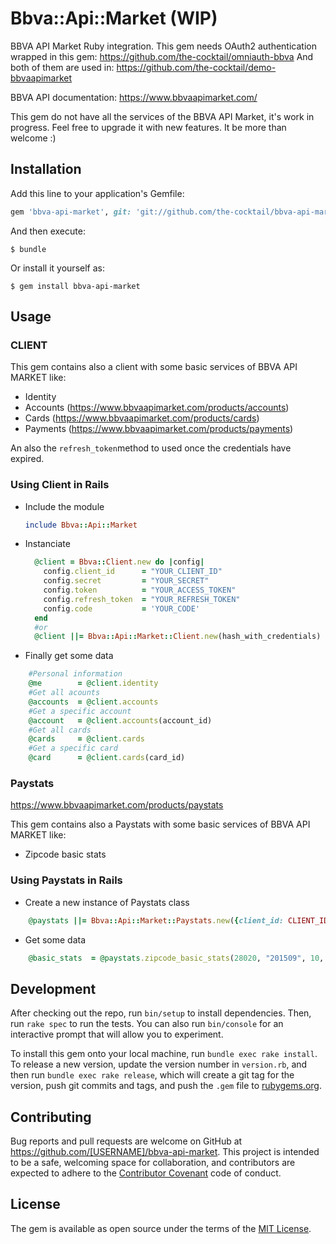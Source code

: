 # Bbva::Api::Market (WIP)

BBVA API Market Ruby integration. This gem needs OAuth2 authentication wrapped in this gem: https://github.com/the-cocktail/omniauth-bbva
And both of them are used in: https://github.com/the-cocktail/demo-bbvaapimarket

BBVA API documentation: https://www.bbvaapimarket.com/

This gem do not have all the services of the BBVA API Market, it's work in progress. Feel free to upgrade it with new features. It be more than welcome :)

## Installation

Add this line to your application's Gemfile:

```ruby
gem 'bbva-api-market', git: 'git://github.com/the-cocktail/bbva-api-market'
```

And then execute:

    $ bundle

Or install it yourself as:

    $ gem install bbva-api-market

## Usage

### CLIENT

This gem contains also a client with some basic services of BBVA API MARKET like:
- Identity
- Accounts (https://www.bbvaapimarket.com/products/accounts)
- Cards (https://www.bbvaapimarket.com/products/cards)
- Payments (https://www.bbvaapimarket.com/products/payments)

An also the ```refresh_token```method to used once the credentials have expired.

### Using Client in Rails

- Include the module
    ```ruby
    include Bbva::Api::Market
    ```
    
- Instanciate
    ```ruby
      @client = Bbva::Client.new do |config|
        config.client_id      = "YOUR_CLIENT_ID"
        config.secret         = "YOUR_SECRET"
        config.token          = "YOUR_ACCESS_TOKEN"
        config.refresh_token  = "YOUR_REFRESH_TOKEN"
        config.code           = 'YOUR_CODE'
      end
      #or
      @client ||= Bbva::Api::Market::Client.new(hash_with_credentials)
    ```
    
- Finally get some data
```ruby
    #Personal information
    @me        = @client.identity
    #Get all acounts
    @accounts  = @client.accounts
    #Get a specific account
    @account   = @client.accounts(account_id)
    #Get all cards
    @cards     = @client.cards
    #Get a specific card
    @card      = @client.cards(card_id)
```

### Paystats
https://www.bbvaapimarket.com/products/paystats

This gem contains also a Paystats with some basic services of BBVA API MARKET like:
- Zipcode basic stats

### Using Paystats in Rails

- Create a new instance of Paystats class
```ruby
    @paystats ||= Bbva::Api::Market::Paystats.new({client_id: CLIENT_ID , secret: CLIENT_SECRET})
```

- Get some data
```ruby
    @basic_stats  = @paystats.zipcode_basic_stats(28020, "201509", 10, "es_home", "month", "201512", "201509")
```

## Development

After checking out the repo, run `bin/setup` to install dependencies. Then, run `rake spec` to run the tests. You can also run `bin/console` for an interactive prompt that will allow you to experiment.

To install this gem onto your local machine, run `bundle exec rake install`. To release a new version, update the version number in `version.rb`, and then run `bundle exec rake release`, which will create a git tag for the version, push git commits and tags, and push the `.gem` file to [rubygems.org](https://rubygems.org).

## Contributing

Bug reports and pull requests are welcome on GitHub at https://github.com/[USERNAME]/bbva-api-market. This project is intended to be a safe, welcoming space for collaboration, and contributors are expected to adhere to the [Contributor Covenant](http://contributor-covenant.org) code of conduct.


## License

The gem is available as open source under the terms of the [MIT License](http://opensource.org/licenses/MIT).

